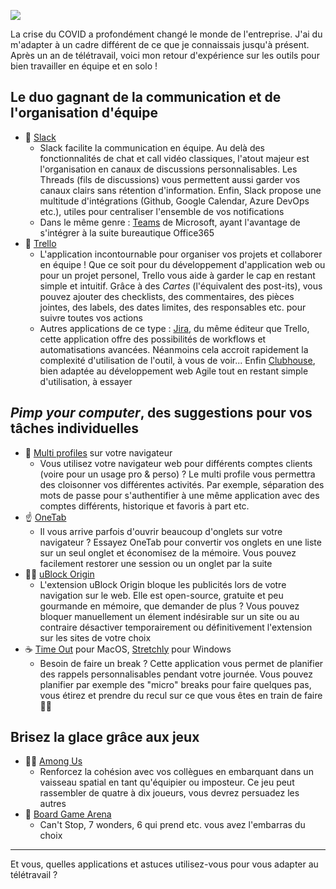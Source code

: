 ![](https://lh3.googleusercontent.com/mjvjQk7HC8g9UiYSrzzs11U4-Wg18o196ZK6ZhNqMdLUmO-wI_rxj27nDz7NUUUy7Dc5A41n1b-tTjiDRNM4Es3LMA=w640-h400-e365-rj-sc0x00ffffff)


La crise du COVID a profondément changé le monde de l'entreprise. J'ai du m'adapter à un cadre différent de ce que je connaissais jusqu'à présent. Après un an de télétravail, voici mon retour d'expérience sur les outils pour bien travailler en équipe et en solo !

## Le duo gagnant de la communication et de l'organisation d'équipe

- 👋 [Slack](https://slack.com/)
  -  Slack facilite la communication en équipe. Au delà des fonctionnalités de chat et call vidéo classiques, l'atout majeur est l'organisation en canaux de discussions personnalisables. Les Threads (fils de discussions) vous permettent aussi garder vos canaux clairs sans rétention d'information. Enfin, Slack propose une multitude d'intégrations (Github, Google Calendar, Azure DevOps etc.), utiles pour centraliser l'ensemble de vos notifications
  - Dans le même genre : [Teams](https://www.microsoft.com/fr-fr/microsoft-teams/group-chat-software) de Microsoft, ayant l'avantage de s'intégrer à la suite bureautique Office365
- 🎯 [Trello](https://trello.com/)
  - L'application incontournable pour organiser vos projets et collaborer en équipe ! Que ce soit pour du développement d'application web ou pour un projet personel, Trello vous aide à garder le cap en restant simple et intuitif. Grâce à des _Cartes_ (l'équivalent des post-its), vous pouvez ajouter des checklists, des commentaires, des pièces jointes, des labels, des dates limites, des responsables etc. pour suivre toutes vos actions
  - Autres applications de ce type : [Jira](https://www.atlassian.com/software/jira), du même éditeur que Trello, cette application offre des possibilités de workflows et automatisations avancées. Néanmoins cela accroit rapidement la complexité d'utilisation de l'outil, à vous de voir...
  Enfin [Clubhouse](https://clubhouse.io/), bien adaptée au développement web Agile tout en restant simple d'utilisation, à essayer

## _Pimp your computer_, des suggestions pour vos tâches individuelles 

- 🤹 [Multi profiles](https://support.google.com/chrome/answer/2364824?co=GENIE.Platform%3DDesktop&hl=fr) sur votre navigateur
  - Vous utilisez votre navigateur web pour différents comptes clients (voire pour un usage pro & perso) ? Le multi profile vous permettra des cloisonner vos différentes activités. Par exemple, séparation des mots de passe pour s'authentifier à une même application avec des comptes différents, historique et favoris à part etc. 
- ☝️ [OneTab](https://www.one-tab.com/)
  - Il vous arrive parfois d'ouvrir beaucoup d'onglets sur votre navigateur ? Essayez OneTab pour convertir vos onglets en une liste sur un seul onglet et économisez de la mémoire. Vous pouvez facilement restorer une session ou un onglet par la suite
- 🙅‍♂️ [uBlock Origin](https://ublockorigin.com/)
  - L'extension uBlock Origin bloque les publicités lors de votre navigation sur le web. Elle est open-source, gratuite et peu gourmande en mémoire, que demander de plus ? Vous pouvez bloquer manuellement un élement indésirable sur un site ou au contraire désactiver temporairement ou définitivement l'extension sur les sites de votre choix
- ☕️ [Time Out](https://www.dejal.com/timeout/) pour MacOS, [Stretchly](https://hovancik.net/stretchly/) pour Windows
  - Besoin de faire un break ? Cette application vous permet de planifier des rappels personnalisables pendant votre journée. Vous pouvez planifier par exemple des "micro" breaks pour faire quelques pas, vous étirez et prendre du recul sur ce que vous êtes en train de faire 🙆‍♂️ 
## Brisez la glace grâce aux jeux

- 🧑‍🚀 [Among Us](https://apps.apple.com/fr/app/among-us/id1351168404)
  - Renforcez la cohésion avec vos collègues en embarquant dans un vaisseau spatial en tant qu'équipier ou imposteur. Ce jeu peut rassembler de quatre à dix joueurs, vous devrez persuadez les autres 
- 🎲 [Board Game Arena](https://boardgamearena.com/gamelist)
  - Can't Stop, 7 wonders, 6 qui prend etc. vous avez l'embarras du choix

--- 

Et vous, quelles applications et astuces utilisez-vous pour vous adapter au télétravail ?

